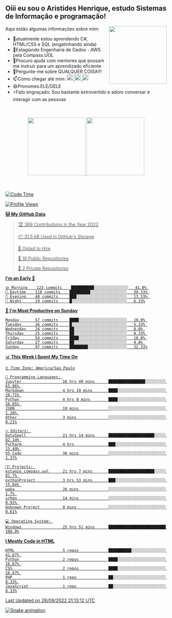 ## Oiii eu sou o Aristides Henrique, estudo Sistemas de Informação e programação!

<div >
Aqui estão algumas informações sobre mim:<img align="right" height="180em" src="https://user-images.githubusercontent.com/97318481/177042589-45d62122-82a9-4a32-b3a7-87b322825b2f.png">
</div>

- 🌱atualmente estou aprendendo C#, HTML/CSS e SQL (engatinhando ainda)
- 👯Estagiando Engenharia de Dados - AWS pela Compass.UOL
- 🤔Procuro ajuda com mentores que possam me instruir para um aprendizado eficiente
- 💬Pergunte-me sobre QUALQUER COISA!!!
- 📫Como chegar até mim:
  <a href="https://www.instagram.com/aryhenry/" target="_blank">
  <img src="https://img.shields.io/badge/-Instagram-%23E4405F?style=for-the-badge&logo=instagram&logoColor=black" height="20px">
  </a>
  <a href="https://www.linkedin.com/in/aristides-henrique/" target="_blank">
  <img src="https://img.shields.io/badge/-LinkedIn-%230077B5?style=for-the-badge&logo=linkedin&logoColor=black" height="20px">
  </a> 
  <a href="mailto:arihenriqueuna@gmail.com">
  <img src="https://img.shields.io/badge/-Gmail-%23333?style=for-the-badge&logo=gmail&logoColor=white" height="20px">
  </a>
- 😄Pronomes:ELE/DELE
- ⚡Fato engraçado: Sou bastante extrovertido e adoro conversar e interagir com as pessoas
<br/>
<br/>
<div align="center">
  <a href="https://github.com/arihenrique">
  <img height="180em" src="https://github-readme-stats.vercel.app/api?username=arihenrique&show_icons=true&theme=dracula&include_all_commits=true&count_private=true"/>
  <img height="180em" src="https://github-readme-stats.vercel.app/api/top-langs/?username=arihenrique&layout=compact&langs_count=7&theme=dracula"/>
</div><br/><br/>

<!--START_SECTION:waka-->
![Code Time](http://img.shields.io/badge/Code%20Time-76%20hrs%2033%20mins-blue)

![Profile Views](http://img.shields.io/badge/Profile%20Views-123-blue)

**🐱 My GitHub Data** 

> 🏆 389 Contributions in the Year 2022
 > 
> 📦 31.5 kB Used in GitHub's Storage 
 > 
> 💼 Opted to Hire
 > 
> 📜 19 Public Repositories 
 > 
> 🔑 2 Private Repositories  
 > 
**I'm an Early 🐤** 

```text
🌞 Morning    123 commits    ██████████░░░░░░░░░░░░░░░   41.0% 
🌇 Daytime    118 commits    █████████░░░░░░░░░░░░░░░░   39.33% 
🌃 Evening    40 commits     ███░░░░░░░░░░░░░░░░░░░░░░   13.33% 
🌙 Night      19 commits     █░░░░░░░░░░░░░░░░░░░░░░░░   6.33%

```
📅 **I'm Most Productive on Sunday** 

```text
Monday       57 commits     ████░░░░░░░░░░░░░░░░░░░░░   19.0% 
Tuesday      16 commits     █░░░░░░░░░░░░░░░░░░░░░░░░   5.33% 
Wednesday    24 commits     ██░░░░░░░░░░░░░░░░░░░░░░░   8.0% 
Thursday     25 commits     ██░░░░░░░░░░░░░░░░░░░░░░░   8.33% 
Friday       54 commits     ████░░░░░░░░░░░░░░░░░░░░░   18.0% 
Saturday     27 commits     ██░░░░░░░░░░░░░░░░░░░░░░░   9.0% 
Sunday       97 commits     ████████░░░░░░░░░░░░░░░░░   32.33%

```


📊 **This Week I Spent My Time On** 

```text
⌚︎ Time Zone: America/Sao_Paulo

💬 Programming Languages: 
Jupyter                  16 hrs 49 mins      ████████████████░░░░░░░░░   65.06% 
Markdown                 4 hrs 19 mins       ████░░░░░░░░░░░░░░░░░░░░░   16.71% 
Python                   4 hrs 8 mins        ████░░░░░░░░░░░░░░░░░░░░░   16.05% 
JSON                     19 mins             ░░░░░░░░░░░░░░░░░░░░░░░░░   1.28% 
Other                    3 mins              ░░░░░░░░░░░░░░░░░░░░░░░░░   0.21%

🔥 Editors: 
DataSpell                21 hrs 14 mins      ████████████████████░░░░░   82.14% 
PyCharm                  4 hrs               ███░░░░░░░░░░░░░░░░░░░░░░   15.49% 
VS Code                  36 mins             ░░░░░░░░░░░░░░░░░░░░░░░░░   2.37%

🐱‍💻 Projects: 
estagio_compass.uol      21 hrs 7 mins       ████████████████████░░░░░   81.7% 
pythonProject            3 hrs 53 mins       ███░░░░░░░░░░░░░░░░░░░░░░   15.04% 
waka                     26 mins             ░░░░░░░░░░░░░░░░░░░░░░░░░   1.7% 
srhen                    14 mins             ░░░░░░░░░░░░░░░░░░░░░░░░░   0.91% 
Unknown Project          9 mins              ░░░░░░░░░░░░░░░░░░░░░░░░░   0.61%

💻 Operating System: 
Windows                  25 hrs 51 mins      █████████████████████████   100.0%

```

**I Mostly Code in HTML** 

```text
HTML                     5 repos             ██████████░░░░░░░░░░░░░░░   41.67% 
Python                   2 repos             ████░░░░░░░░░░░░░░░░░░░░░   16.67% 
CSS                      2 repos             ████░░░░░░░░░░░░░░░░░░░░░   16.67% 
PHP                      1 repo              ██░░░░░░░░░░░░░░░░░░░░░░░   8.33% 
JavaScript               1 repo              ██░░░░░░░░░░░░░░░░░░░░░░░   8.33%

```



 Last Updated on 28/08/2022 21:13:12 UTC
<!--END_SECTION:waka-->

![Snake animation](https://github.com/arihenrique/arihenrique/blob/output/github-contribution-grid-snake.svg)
